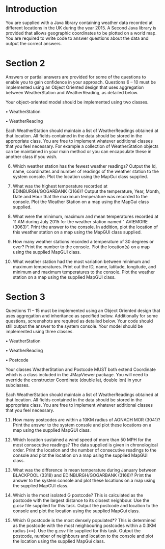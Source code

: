 # Introduction

You are supplied with a Java library containing weather data recorded at
different locations in the UK during the year 2015. A Second Java library is
provided that allows geographic coordinates to be plotted on a world map.
You are required to write code to answer questions about the data and output
the correct answers.

# Section 2

Answers or partial answers are provided for some of the questions to
enable you to gain confidence in your approach.
Questions 6 – 10 must be implemented using an Object Oriented design
that uses aggregation between WeatherStation and WeatherReading, as
detailed below.

Your object-oriented model should be implemented using two classes.

• WeatherStation

• WeatherReading

Each WeatherStation should maintain a list of WeatherReadings obtained at
that location. All fields contained in the data should be stored in the
appropriate class. You are free to implement whatever additional classes that
you feel necessary. For example a collection of WeatherStation objects can
be maintained in your main method or you can encapsulate these in another
class if you wish. 

6) Which weather station has the fewest weather readings? Output the Id,
name, coordinates and number of readings of the weather station to the
system console. Plot the location using the MapGui class supplied.

7) What was the highest temperature recorded at
EDINBURGH/GOGARBANK (3166)?
Output the temperature, Year, Month, Date and Hour that the maximum
temperature was recorded to the console.
Plot the Weather Station on a map using the MapGui class supplied.

8) What were the minimum, maximum and mean temperatures recorded at
11 AM during July 2015 for the weather station named " AVIEMORE
(3063)”. Print the answer to the console. In addition, plot the location of
this weather station on a map using the MapGUI class supplied.

9) How many weather stations recorded a temperature of 30 degrees or
over? Print the number to the console. Plot the location(s) on a map using
the supplied MapGUI class.

10) What weather station had the most variation between minimum and
maximum temperatures. Print out the ID, name,
latitude, longitude, and minimum and maximum temperatures to the
console. Plot the weather station on a map using the supplied MapGUI
class.

# Section 3

Questions 11 – 15 must be implemented using an Object Oriented
design that uses aggregation and inheritance as specified below.
Additionally for some questions, screenshots are required as detailed below.
Your code should still output the answer to the system console.
Your model should be implemented using three classes.

• WeatherStation

• WeatherReading

• Postcode

Your classes WeatherStation and Postcode MUST both extend Coordinate
which is a class included in the JMapViewer package. You will need to
override the constructor Coordinate (double lat, double lon) in
your subclasses.

Each WeatherStation should maintain a list of WeatherReadings obtained at
that location. All fields contained in the data should be stored in the
appropriate class. You are free to implement whatever additional classes that
you feel necessary. 

11) How many postcodes are within a 10KM radius of AONACH MOR
(3041)? Print the answer to the system console and plot these locations on
a map using the supplied MapGUI class.

12) Which location sustained a wind speed of more than 50 MPH for the most
consecutive readings? The data supplied is given in chronological order.
Print the location and the number of consecutive readings to the console
and plot the location on a map using the supplied MapGUI class.

13) What was the difference in mean temperature during January between
BLACKPOOL (3318) and EDINBURGH/GOGARBANK (3166)? Print the
answer to the system console and plot these locations on a map using the
supplied MapGUI class.

14) Which is the most isolated G postcode? This is calculated as the postcode
with the largest distance to its closest neighbour. Use the g.csv file
supplied for this task. Output the postcode and location to the console and
plot the location using the supplied MapGui class.

15) Which G postcode is the most densely populated*? This is determined
as the postcode with the most neighbouring postcodes within a 0.3KM
radius (<=). Use the g.csv file supplied for this task. Output the postcode,
number of neighbours and location to the console and plot the location
using the supplied MapGui class.
